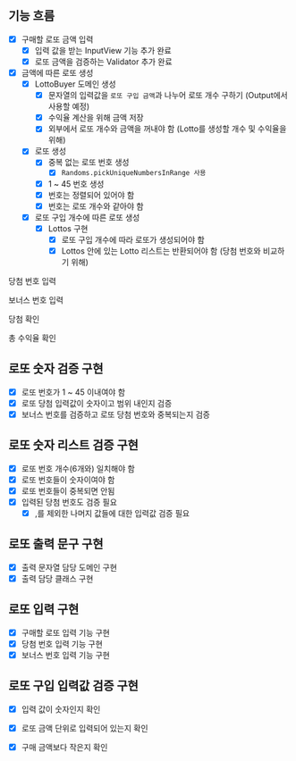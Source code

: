 ## 기능 흐름

- [x] 구매할 로또 금액 입력
    - [x] 입력 값을 받는 InputView 기능 추가 완료
    - [x] 로또 금액을 검증하는 Validator 추가 완료

- [x] 금액에 따른 로또 생성
    - [x] LottoBuyer 도메인 생성
        - [x] 문자열의 입력값을 `로또 구입 금액`과 나누어 로또 개수 구하기 (Output에서 사용할 예정)
        - [x] 수익율 계산을 위해 금액 저장
        - [x] 외부에서 로또 개수와 금액을 꺼내야 함 (Lotto를 생성할 개수 및 수익율을 위해)

    - [x] 로또 생성
        - [x] 중복 없는 로또 번호 생성 
            - [x] `Randoms.pickUniqueNumbersInRange 사용`
        - [x] 1 ~ 45 번호 생성
        - [x] 번호는 정렬되어 있어야 함
        - [x] 번호는 로또 개수와 같아야 함

    - [x] 로또 구입 개수에 따른 로또 생성
        - [x] Lottos 구현
            - [x] 로또 구입 개수에 따라 로또가 생성되어야 함
            - [x] Lottos 안에 있는 Lotto 리스트는 반환되어야 함 (당첨 번호와 비교하기 위해)

당첨 번호 입력

보너스 번호 입력

당첨 확인

총 수익율 확인


## 로또 숫자 검증 구현

- [x] 로또 번호가 1 ~ 45 이내여야 함
- [x] 로또 당첨 입력값이 숫자이고 범위 내인지 검증
- [x] 보너스 번호를 검증하고 로또 당첨 번호와 중복되는지 검증 

## 로또 숫자 리스트 검증 구현

- [x] 로또 번호 개수(6개와) 일치해야 함
- [x] 로또 번호들이 숫자이여야 함
- [x] 로또 번호들이 중복되면 안됨
- [x] 입력된 당첨 번호도 검증 필요
    - [x] ,를 제외한 나머지 값들에 대한 입력값 검증 필요

## 로또 출력 문구 구현

- [x] 출력 문자열 담당 도메인 구현
- [x] 출력 담당 클래스 구현

## 로또 입력 구현

- [x] 구매할 로또 입력 기능 구현
- [x] 당첨 번호 입력 기능 구현
- [x] 보너스 번호 입력 기능 구현

## 로또 구입 입력값 검증 구현

- [x] 입력 값이 숫자인지 확인
- [x] 로또 금액 단위로 입력되어 있는지 확인
- [x] 구매 금액보다 작은지 확인









